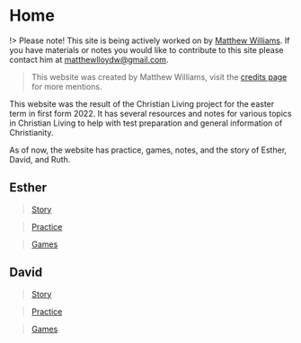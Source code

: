 # Home

<!-- trunk-ignore(markdownlint/MD013) -->

!> Please note! This site is being actively worked on by [Matthew Williams](credits?id=-matthew-williams). If you have materials or notes you would like to contribute to this site please contact him at <a href="mailto:matthewlloydw@gmail.com" target="_blank">matthewlloydw@gmail.com</a>.

> This website was created by Matthew Williams, visit the [credits page](credits.md) for more mentions.

This website was the result of the Christian Living project for the easter term in first form 2022. It has several resources and notes for various topics in Christian Living to help with test preparation and general information of Christianity.

As of now, the website has practice, games, notes, and the story of Esther, David, and Ruth.

## Esther

> [Story](stories/esther.md)

> [Practice](resources/practice/esther.md)

> [Games](resources/games/esther.md)

## David

> [Story](stories/david.md)

> [Practice](resources/practice/david.md)

> [Games](resources/games/david.md)
